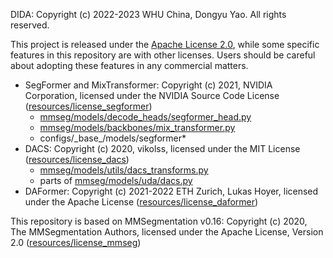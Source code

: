 DIDA: Copyright (c) 2022-2023 WHU China, Dongyu Yao. All rights reserved.

This project is released under the [Apache License 2.0](LICENSE), while some
specific features in this repository are with other licenses.
Users should be careful about adopting these features in any commercial matters.

- SegFormer and MixTransformer: Copyright (c) 2021, NVIDIA Corporation,
  licensed under the NVIDIA Source Code License ([resources/license_segformer](resources/license_segformer))
  - [mmseg/models/decode_heads/segformer_head.py](mmseg/models/decode_heads/segformer_head.py)
  - [mmseg/models/backbones/mix_transformer.py](mmseg/models/backbones/mix_transformer.py)
  - configs/\_base\_/models/segformer*
- DACS: Copyright (c) 2020, vikolss,
  licensed under the MIT License ([resources/license_dacs](resources/license_dacs))
  - [mmseg/models/utils/dacs_transforms.py](mmseg/models/utils/dacs_transforms.py)
  - parts of [mmseg/models/uda/dacs.py](mmseg/models/uda/dacs.py)
- DAFormer: Copyright (c) 2021-2022 ETH Zurich, Lukas Hoyer,
  licensed under the Apache License ([resources/license_daformer](resources/license_daformer))


This repository is based on MMSegmentation v0.16:
Copyright (c) 2020, The MMSegmentation Authors, licensed under the Apache
License, Version 2.0 ([resources/license_mmseg](resources/license_mmseg))
